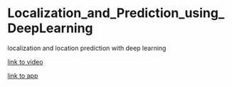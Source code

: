 # Localization_and_Prediction_using_DeepLearning
localization and location prediction with deep learning


<a href='https://github.com/mkmagaya/Localization_and_Prediction_using_DeepLearning'/>link to video   

<a href='https://github.com/mkmagaya/Localization_and_Prediction_using_DeepLearning'/>link to app   
    

